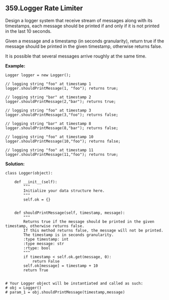 ## 359.Logger Rate Limiter

Design a logger system that receive stream of messages along with its timestamps, each message should be printed if and only if it is not printed in the last 10 seconds.

Given a message and a timestamp (in seconds granularity), return true if the message should be printed in the given timestamp, otherwise returns false.

It is possible that several messages arrive roughly at the same time.

**Example:**

    Logger logger = new Logger();

    // logging string "foo" at timestamp 1
    logger.shouldPrintMessage(1, "foo"); returns true; 

    // logging string "bar" at timestamp 2
    logger.shouldPrintMessage(2,"bar"); returns true;

    // logging string "foo" at timestamp 3
    logger.shouldPrintMessage(3,"foo"); returns false;

    // logging string "bar" at timestamp 8
    logger.shouldPrintMessage(8,"bar"); returns false;

    // logging string "foo" at timestamp 10
    logger.shouldPrintMessage(10,"foo"); returns false;

    // logging string "foo" at timestamp 11
    logger.shouldPrintMessage(11,"foo"); returns true;
    
**Solution:**

    class Logger(object):

        def __init__(self):
            """
            Initialize your data structure here.
            """
            self.ok = {}


        def shouldPrintMessage(self, timestamp, message):
            """
            Returns true if the message should be printed in the given timestamp, otherwise returns false.
            If this method returns false, the message will not be printed.
            The timestamp is in seconds granularity.
            :type timestamp: int
            :type message: str
            :rtype: bool
            """
            if timestamp < self.ok.get(message, 0):
                return False
            self.ok[message] = timestamp + 10
            return True


    # Your Logger object will be instantiated and called as such:
    # obj = Logger()
    # param_1 = obj.shouldPrintMessage(timestamp,message)